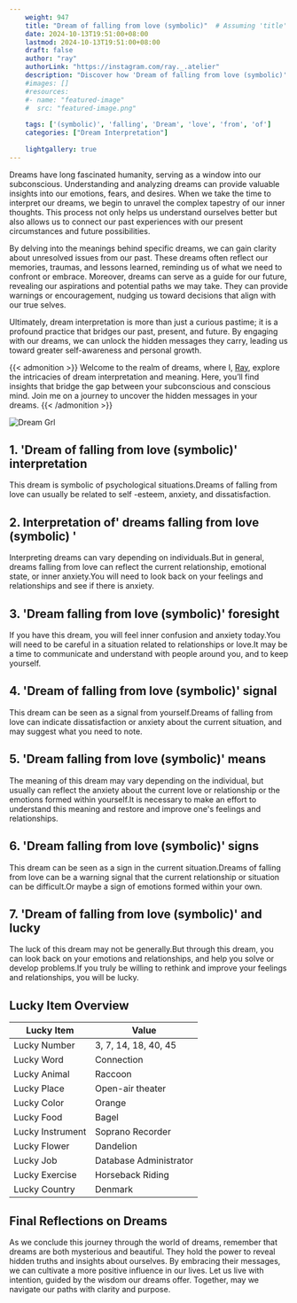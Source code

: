 ```yaml
---
    weight: 947
    title: "Dream of falling from love (symbolic)"  # Assuming 'title' column exists
    date: 2024-10-13T19:51:00+08:00
    lastmod: 2024-10-13T19:51:00+08:00
    draft: false
    author: "ray"
    authorLink: "https://instagram.com/ray._.atelier"
    description: "Discover how 'Dream of falling from love (symbolic)' can interpret your future and uncover its significant meanings in your life."
    #images: []
    #resources:
    #- name: "featured-image"
    #  src: "featured-image.png"
    
    tags: ['(symbolic)', 'falling', 'Dream', 'love', 'from', 'of']
    categories: ["Dream Interpretation"]
    
    lightgallery: true
---
```

    
Dreams have long fascinated humanity, serving as a window into our subconscious. Understanding and analyzing dreams can provide valuable insights into our emotions, fears, and desires. When we take the time to interpret our dreams, we begin to unravel the complex tapestry of our inner thoughts. This process not only helps us understand ourselves better but also allows us to connect our past experiences with our present circumstances and future possibilities.

By delving into the meanings behind specific dreams, we can gain clarity about unresolved issues from our past. These dreams often reflect our memories, traumas, and lessons learned, reminding us of what we need to confront or embrace. Moreover, dreams can serve as a guide for our future, revealing our aspirations and potential paths we may take. They can provide warnings or encouragement, nudging us toward decisions that align with our true selves.

Ultimately, dream interpretation is more than just a curious pastime; it is a profound practice that bridges our past, present, and future. By engaging with our dreams, we can unlock the hidden messages they carry, leading us toward greater self-awareness and personal growth.

{{< admonition >}}
Welcome to the realm of dreams, where I, [Ray](https://instagram.com/ray._.atelier), explore the intricacies of dream interpretation and meaning. Here, you’ll find insights that bridge the gap between your subconscious and conscious mind. Join me on a journey to uncover the hidden messages in your dreams.
{{< /admonition >}}

![Dream Grl](https://cdn.pixabay.com/photo/2017/11/02/03/35/gothic-2910057_1280.jpg "Dream Grl")

## 1. 'Dream of falling from love (symbolic)' interpretation
This dream is symbolic of psychological situations.Dreams of falling from love can usually be related to self -esteem, anxiety, and dissatisfaction.

## 2. Interpretation of' dreams falling from love (symbolic) '
Interpreting dreams can vary depending on individuals.But in general, dreams falling from love can reflect the current relationship, emotional state, or inner anxiety.You will need to look back on your feelings and relationships and see if there is anxiety.

## 3. 'Dream falling from love (symbolic)' foresight
If you have this dream, you will feel inner confusion and anxiety today.You will need to be careful in a situation related to relationships or love.It may be a time to communicate and understand with people around you, and to keep yourself.

## 4. 'Dream of falling from love (symbolic)' signal
This dream can be seen as a signal from yourself.Dreams of falling from love can indicate dissatisfaction or anxiety about the current situation, and may suggest what you need to note.

## 5. 'Dream falling from love (symbolic)' means
The meaning of this dream may vary depending on the individual, but usually can reflect the anxiety about the current love or relationship or the emotions formed within yourself.It is necessary to make an effort to understand this meaning and restore and improve one's feelings and relationships.

## 6. 'Dream falling from love (symbolic)' signs
This dream can be seen as a sign in the current situation.Dreams of falling from love can be a warning signal that the current relationship or situation can be difficult.Or maybe a sign of emotions formed within your own.

## 7. 'Dream of falling from love (symbolic)' and lucky
The luck of this dream may not be generally.But through this dream, you can look back on your emotions and relationships, and help you solve or develop problems.If you truly be willing to rethink and improve your feelings and relationships, you will be lucky.

## Lucky Item Overview
| Lucky Item          | Value              |
|---------------|--------------------|
| Lucky Number        | 3, 7, 14, 18, 40, 45  |
| Lucky Word          | Connection |
| Lucky Animal        | Raccoon |
| Lucky Place         | Open-air theater     |
| Lucky Color         | Orange     |
| Lucky Food          | Bagel      |
| Lucky Instrument    | Soprano Recorder |
| Lucky Flower        | Dandelion    |
| Lucky Job           | Database Administrator       |
| Lucky Exercise      | Horseback Riding  |
| Lucky Country       | Denmark    |


##  Final Reflections on Dreams

As we conclude this journey through the world of dreams, remember that dreams are both mysterious and beautiful. They hold the power to reveal hidden truths and insights about ourselves. By embracing their messages, we can cultivate a more positive influence in our lives. Let us live with intention, guided by the wisdom our dreams offer. Together, may we navigate our paths with clarity and purpose.
